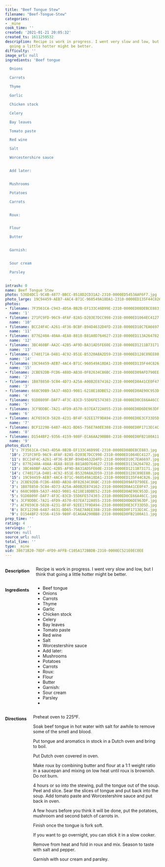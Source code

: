 ```yaml
---
title: "Beef Tongue Stew"
filename: "Beef-Tongue-Stew"
categories:
- _mine
cook_time: ''
created: '2021-01-21 20:05:32'
created_ts: 1611259532
description: Recipe is work in progress. I went very slow and low, but I think that
  going a little hotter might be better.
difficulty: ''
image_url: null
ingredients: 'Beef tongue

  Onions

  Carrots

  Thyme

  Garlic

  Chicken stock

  Celery

  Bay leaves

  Tomato paste

  Red wine

  Salt

  Worcestershire sauce


  Add later:


  Mushrooms

  Potatoes

  Carrots


  Roux:


  Flour

  Butter


  Garnish:


  Sour cream

  Parsley

  '
intrash: 0
name: Beef Tongue Stew
photo: 536D4DC1-9C4B-4877-BBCC-8518D2CD31A2-2310-0000ED5453AAF6F7.jpg
photo_large: 19C94459-AEB7-4AC4-B71C-960549A18DA1-2310-0000ED135F44C826.jpg
photos:
- filename: 7F3561CA-C943-4D5A-8B2B-EF133C46D99E-2310-0000ED08DEBCE883.jpg
  name: '1'
- filename: 271FC9FD-96C9-4FAF-82A5-D203E7DCC998-2310-0000ED1064EC4127.jpg
  name: '10'
- filename: BCC24F4C-A261-4F36-BCBF-B94D4632D4FD-2310-0000ED10C7EA6697.jpg
  name: '11'
- filename: 8776240A-40AA-4EA8-8818-B81A0D764627-2310-0000ED113A264782.jpg
  name: '12'
- filename: 3BC460BF-AA2C-42B5-AF9D-BA31AD5FE60E-2310-0000ED1211B73171.jpg
  name: '13'
- filename: C740171A-D481-4C92-851E-B5320A8A2D59-2310-0000ED128C89EE80.jpg
  name: '14'
- filename: 19C94459-AEB7-4AC4-B71C-960549A18DA1-2310-0000ED135F44C826.jpg
  name: '15'
- filename: 2CBE92DB-FCD6-488D-AB38-0F82634C86BC-2310-0000ED09AFD790EE.jpg
  name: '2'
- filename: 1B878850-5C04-4D73-A25A-A00B2E874162-2310-0000ED0A41CE0F47.jpg
  name: '3'
- filename: 668C90B9-5A37-46D3-9081-6218E18DBE52-2310-0000ED0AE90C953D.jpg
  name: '4'
- filename: 91D0809F-DAF7-4F3C-83CD-55D6FE574303-2310-0000ED0CE66A46CC.jpg
  name: '5'
- filename: 3CF9DDBC-7A21-4FD9-A570-037EA722A055-2310-0000ED0D6DE963DF.jpg
  name: '6'
- filename: ACF659C0-5828-4231-BF4F-92EE17F9DA94-2310-0000ED0E3CF33D5D.jpg
  name: '7'
- filename: BCF12298-6487-4631-BD65-756E7A0EE388-2310-0000ED0F1713EC4C.jpg
  name: '8'
- filename: D1544BF2-9356-4159-980F-ECA6AA290BB8-2310-0000ED0FB2100A11.jpg
  name: '9'
photos_dict:
  '1': 7F3561CA-C943-4D5A-8B2B-EF133C46D99E-2310-0000ED08DEBCE883.jpg
  '10': 271FC9FD-96C9-4FAF-82A5-D203E7DCC998-2310-0000ED1064EC4127.jpg
  '11': BCC24F4C-A261-4F36-BCBF-B94D4632D4FD-2310-0000ED10C7EA6697.jpg
  '12': 8776240A-40AA-4EA8-8818-B81A0D764627-2310-0000ED113A264782.jpg
  '13': 3BC460BF-AA2C-42B5-AF9D-BA31AD5FE60E-2310-0000ED1211B73171.jpg
  '14': C740171A-D481-4C92-851E-B5320A8A2D59-2310-0000ED128C89EE80.jpg
  '15': 19C94459-AEB7-4AC4-B71C-960549A18DA1-2310-0000ED135F44C826.jpg
  '2': 2CBE92DB-FCD6-488D-AB38-0F82634C86BC-2310-0000ED09AFD790EE.jpg
  '3': 1B878850-5C04-4D73-A25A-A00B2E874162-2310-0000ED0A41CE0F47.jpg
  '4': 668C90B9-5A37-46D3-9081-6218E18DBE52-2310-0000ED0AE90C953D.jpg
  '5': 91D0809F-DAF7-4F3C-83CD-55D6FE574303-2310-0000ED0CE66A46CC.jpg
  '6': 3CF9DDBC-7A21-4FD9-A570-037EA722A055-2310-0000ED0D6DE963DF.jpg
  '7': ACF659C0-5828-4231-BF4F-92EE17F9DA94-2310-0000ED0E3CF33D5D.jpg
  '8': BCF12298-6487-4631-BD65-756E7A0EE388-2310-0000ED0F1713EC4C.jpg
  '9': D1544BF2-9356-4159-980F-ECA6AA290BB8-2310-0000ED0FB2100A11.jpg
prep_time: ''
rating: 4
servings: ''
source: null
source_url: null
total_time: ''
type: _mine
uid: 38671B20-78DF-4FD9-AFFB-C105A172BBDB-2310-0000EC521E0EC0EE
---
```

<div class="large-8 medium-7 columns" id="writeup">		<h4 id="description">Description</h4>
<div class="box box-description content"><p>Recipe is work in progress. I went very slow and low, but I think that going a little hotter might be better.</p>
</div>	</div><!-- #writeup -->
</div><!-- #row-one -->
<div class="row" id="row-two">	<div class="medium-4 small-5 columns"><h4 id="ingredients">Ingredients</h4><div class="box box-ingredients content"><ul>
<li>Beef tongue</li>
<li>Onions</li>
<li>Carrots</li>
<li>Thyme</li>
<li>Garlic</li>
<li>Chicken stock</li>
<li>Celery</li>
<li>Bay leaves</li>
<li>Tomato paste</li>
<li>Red wine</li>
<li>Salt</li>
<li>Worcestershire sauce</li>
<li>Add later:</li>
<li>Mushrooms</li>
<li>Potatoes</li>
<li>Carrots</li>
<li>Roux:</li>
<li>Flour</li>
<li>Butter</li>
<li>Garnish:</li>
<li>Sour cream</li>
<li>Parsley</li>
<li></li>
</ul>
</div>	</div>	<div class="medium-6 small-7 columns"><h4 id="directions">Directions</h4><div class="box box-directions content"><p>Preheat oven to 225ºF.</p>
<p>Soak beef tongue in hot water with salt for awhile to remove some of the smell and blood.</p>
<p>Put tongue and aromatics in stock in a Dutch oven and bring to boil.</p>
<p>Put Dutch oven covered in oven.</p>
<p>Make roux by combining butter and flour at a 1:1 weight ratio in a saucepan and mixing on low heat until roux is brownish. Do not burn.</p>
<p>4 hours or so into the stewing, pull the tongue out of the soup. Peel and slice. Sear the slices of tongue and put back into the soup. Add tomato paste and Worcestershire sauce and put back in oven.</p>
<p>A few hours before you think it will be done, put the potatoes, mushroom and second batch of carrots in.</p>
<p>Finish once the tongue is fork soft.</p>
<p>If you want to go overnight, you can stick it in a slow cooker.</p>
<p>Remove from heat and fold in roux and mix. Season to taste with salt and pepper.</p>
<p>Garnish with sour cream and parsley.</p>
</div>	</div>